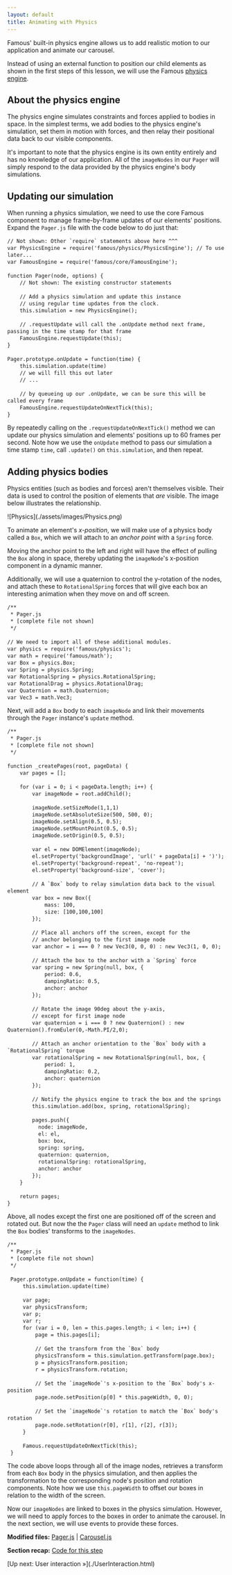 ```yaml
---
layout: default
title: Animating with Physics
---
```


<span class="intro-graf">
Famous' built-in physics engine allows us to add realistic motion to our application and animate our carousel.
</span>

Instead of using an external function to position our child elements as shown in the first steps of this lesson, we will use the Famous [physics engine](http://famous.org/learn/physics.html).

## About the physics engine

The physics engine simulates constraints and forces applied to bodies in space. In the simplest terms, we add bodies to the physics engine's simulation, set them in motion with forces, and then relay their positional data back to our visible components.

<div class="sidenote">
<p>It's important to note that the physics engine is its own entity entirely and has no knowledge of our application. All of the <code>imageNodes</code> in our <code>Pager</code> will simply respond to the data provided by the physics engine's body simulations.</p>
</div>

## Updating our simulation

When running a physics simulation, we need to use the core Famous component to manage frame-by-frame updates of our elements' positions. Expand the `Pager.js` file with the code below to do just that:

    // Not shown: Other `require` statements above here ^^^
    var PhysicsEngine = require('famous/physics/PhysicsEngine'); // To use later...
    var FamousEngine = require('famous/core/FamousEngine');

    function Pager(node, options) {
        // Not shown: The existing constructor statements

        // Add a physics simulation and update this instance
        // using regular time updates from the clock.
        this.simulation = new PhysicsEngine();

        // .requestUpdate will call the .onUpdate method next frame, passing in the time stamp for that frame
        FamousEngine.requestUpdate(this);
    }

    Pager.prototype.onUpdate = function(time) {
        this.simulation.update(time)
        // we will fill this out later
        // ...

        // by queueing up our .onUpdate, we can be sure this will be called every frame
        FamousEngine.requestUpdateOnNextTick(this);
    }

 By repeatedly calling on the `.requestUpdateOnNextTick()` method we can update our physics simulation and elements' positions up to 60 frames per second. Note how we use the `onUpdate` method to pass our simulation a time stamp `time`, call `.update()` on `this.simulation`, and then repeat.

## Adding physics bodies

Physics entities (such as bodies and forces) aren't themselves visible. Their data is used to control the position of elements that _are_ visible. The image below illustrates the relationship.

<span class="art-insert">
![Physics](./assets/images/Physics.png)
</span>

To animate an element's _x-position_, we will make use of a physics body called a `Box`, which we will attach to an _anchor point_ with a `Spring` force.

Moving the anchor point to the left and right will have the effect of pulling the `Box` along in space, thereby updating the `imageNode`'s x-position component in a dynamic manner.

Additionally, we will use a quaternion to control the y-rotation of the nodes, and attach these to `RotationalSpring` forces that will give each box an interesting animation when they move on and off screen.

    /**
     * Pager.js
     * [complete file not shown]
     */

    // We need to import all of these additional modules.
    var physics = require('famous/physics');
    var math = require('famous/math');
    var Box = physics.Box;
    var Spring = physics.Spring;
    var RotationalSpring = physics.RotationalSpring;
    var RotationalDrag = physics.RotationalDrag;
    var Quaternion = math.Quaternion;
    var Vec3 = math.Vec3;

Next, will add a `Box` body to each `imageNode` and link their movements through the `Pager` instance's `update` method.

    /**
     * Pager.js
     * [complete file not shown]
     */

    function _createPages(root, pageData) {
        var pages = [];

        for (var i = 0; i < pageData.length; i++) {
            var imageNode = root.addChild();

            imageNode.setSizeMode(1,1,1)
            imageNode.setAbsoluteSize(500, 500, 0);
            imageNode.setAlign(0.5, 0.5);
            imageNode.setMountPoint(0.5, 0.5);
            imageNode.setOrigin(0.5, 0.5);

            var el = new DOMElement(imageNode);
            el.setProperty('backgroundImage', 'url(' + pageData[i] + ')');
            el.setProperty('background-repeat', 'no-repeat');
            el.setProperty('background-size', 'cover');

            // A `Box` body to relay simulation data back to the visual element
            var box = new Box({
                mass: 100,
                size: [100,100,100]
            });

            // Place all anchors off the screen, except for the
            // anchor belonging to the first image node
            var anchor = i === 0 ? new Vec3(0, 0, 0) : new Vec3(1, 0, 0);

            // Attach the box to the anchor with a `Spring` force
            var spring = new Spring(null, box, {
                period: 0.6,
                dampingRatio: 0.5,
                anchor: anchor
            });

            // Rotate the image 90deg about the y-axis,
            // except for first image node
            var quaternion = i === 0 ? new Quaternion() : new Quaternion().fromEuler(0,-Math.PI/2,0);

            // Attach an anchor orientation to the `Box` body with a `RotationalSpring` torque
            var rotationalSpring = new RotationalSpring(null, box, {
                period: 1,
                dampingRatio: 0.2,
                anchor: quaternion
            });

            // Notify the physics engine to track the box and the springs
            this.simulation.add(box, spring, rotationalSpring);

            pages.push({
              node: imageNode,
              el: el,
              box: box,
              spring: spring,
              quaternion: quaternion,
              rotationalSpring: rotationalSpring,
              anchor: anchor
            });
        }

        return pages;
    }

Above, all nodes except the first one are positioned off of the screen and rotated out. But now the the `Pager` class will need an `update` method to link the `Box` bodies' transforms to the `imageNodes`.

    /**
     * Pager.js
     * [complete file not shown]
     */

     Pager.prototype.onUpdate = function(time) {
         this.simulation.update(time)

         var page;
         var physicsTransform;
         var p;
         var r;
         for (var i = 0, len = this.pages.length; i < len; i++) {
             page = this.pages[i];

             // Get the transform from the `Box` body
             physicsTransform = this.simulation.getTransform(page.box);
             p = physicsTransform.position;
             r = physicsTransform.rotation;

             // Set the `imageNode`'s x-position to the `Box` body's x-position
             page.node.setPosition(p[0] * this.pageWidth, 0, 0);

             // Set the `imageNode`'s rotation to match the `Box` body's rotation
             page.node.setRotation(r[0], r[1], r[2], r[3]);
         }

         Famous.requestUpdateOnNextTick(this);
     }

The code above loops through all of the image nodes, retrieves a transform from each `Box` body in the physics simulation, and then applies the transformation to the corresponding node's position and rotation components. Note how we use `this.pageWidth` to offset our boxes in relation to the width of the screen.

Now our `imageNodes` are linked to boxes in the physics simulation. However, we will need to apply forces to the boxes in order to animate the carousel. In the next section, we will use events to provide these forces.

<div class="sidenote--other">
<p><strong>Modified files:</strong> <a href="https://github.com/famous/lesson-carousel-starter-kit/blob/step7-AddPhysics/src/carousel/Pager.js">Pager.js</a> | <a href="https://github.com/Famous/lesson-carousel-starter-kit/blob/step7-AddPhysics/src/carousel/Carousel.js">Carousel.js</a></p>
</div>

<div class="sidenote">
<p><strong>Section recap:</strong> <a href="https://github.com/famous/lesson-carousel-starter-kit/tree/step7-AddPhysics">Code for this step</a></p>
</div>

<span class="cta">
[Up next: User interaction &raquo;](./UserInteraction.html)
</span>
